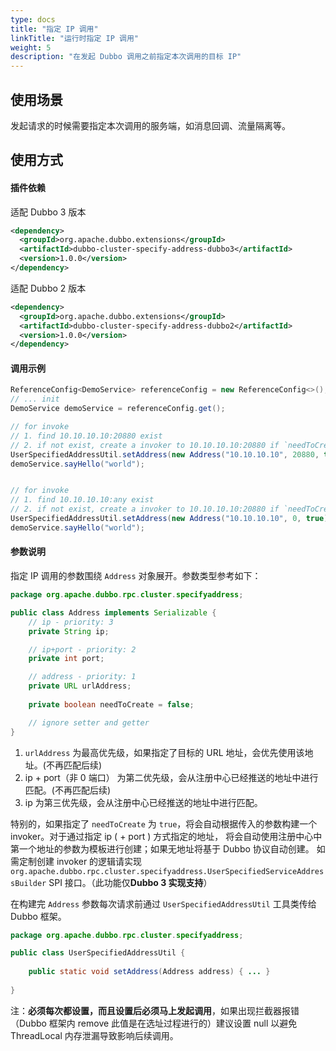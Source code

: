 ```yaml
---
type: docs
title: "指定 IP 调用"
linkTitle: "运行时指定 IP 调用"
weight: 5
description: "在发起 Dubbo 调用之前指定本次调用的目标 IP"
---
```


## 使用场景

发起请求的时候需要指定本次调用的服务端，如消息回调、流量隔离等。

## 使用方式

#### 插件依赖

适配 Dubbo 3 版本

```xml
<dependency>
  <groupId>org.apache.dubbo.extensions</groupId>
  <artifactId>dubbo-cluster-specify-address-dubbo3</artifactId>
  <version>1.0.0</version>
</dependency>
```

适配 Dubbo 2 版本

```xml
<dependency>
  <groupId>org.apache.dubbo.extensions</groupId>
  <artifactId>dubbo-cluster-specify-address-dubbo2</artifactId>
  <version>1.0.0</version>
</dependency>
```

#### 调用示例

```java
ReferenceConfig<DemoService> referenceConfig = new ReferenceConfig<>();
// ... init
DemoService demoService = referenceConfig.get();

// for invoke
// 1. find 10.10.10.10:20880 exist
// 2. if not exist, create a invoker to 10.10.10.10:20880 if `needToCreate` is true (only support in Dubbo 3.x's implementation)
UserSpecifiedAddressUtil.setAddress(new Address("10.10.10.10", 20880, true));
demoService.sayHello("world");


// for invoke
// 1. find 10.10.10.10:any exist
// 2. if not exist, create a invoker to 10.10.10.10:20880 if `needToCreate` is true (only support in Dubbo 3.x's implementation)
UserSpecifiedAddressUtil.setAddress(new Address("10.10.10.10", 0, true));
demoService.sayHello("world");
```

#### 参数说明

指定 IP 调用的参数围绕 `Address` 对象展开。参数类型参考如下：

```java
package org.apache.dubbo.rpc.cluster.specifyaddress;

public class Address implements Serializable {
    // ip - priority: 3
    private String ip;

    // ip+port - priority: 2
    private int port;

    // address - priority: 1
    private URL urlAddress;
    
    private boolean needToCreate = false;

    // ignore setter and getter
}
```

1. `urlAddress` 为最高优先级，如果指定了目标的 URL 地址，会优先使用该地址。(不再匹配后续)
2. ip + port（非 0 端口） 为第二优先级，会从注册中心已经推送的地址中进行匹配。(不再匹配后续)
3. ip 为第三优先级，会从注册中心已经推送的地址中进行匹配。

特别的，如果指定了 `needToCreate` 为 `true`，将会自动根据传入的参数构建一个 invoker。对于通过指定 ip ( + port ) 方式指定的地址，
将会自动使用注册中心中第一个地址的参数为模板进行创建；如果无地址将基于 Dubbo 协议自动创建。
如需定制创建 invoker 的逻辑请实现 `org.apache.dubbo.rpc.cluster.specifyaddress.UserSpecifiedServiceAddressBuilder` SPI 接口。（此功能仅**Dubbo 3 实现支持**）

在构建完 `Address` 参数每次请求前通过 `UserSpecifiedAddressUtil` 工具类传给 Dubbo 框架。

```java
package org.apache.dubbo.rpc.cluster.specifyaddress;

public class UserSpecifiedAddressUtil {
    
    public static void setAddress(Address address) { ... }
    
}
```

注：**必须每次都设置，而且设置后必须马上发起调用**，如果出现拦截器报错（Dubbo 框架内 remove 此值是在选址过程进行的）建议设置 null 以避免 ThreadLocal 内存泄漏导致影响后续调用。